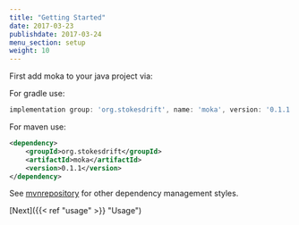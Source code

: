 ```yaml
---
title: "Getting Started"
date: 2017-03-23
publishdate: 2017-03-24
menu_section: setup
weight: 10
---
```


First add moka to your java project via:

For gradle use:
```groovy
implementation group: 'org.stokesdrift', name: 'moka', version: '0.1.1'
```

For maven use:
```xml
<dependency>
    <groupId>org.stokesdrift</groupId>
    <artifactId>moka</artifactId>
    <version>0.1.1</version>
</dependency>
```

See [mvnrepository](https://mvnrepository.com/artifact/org.stokesdrift/moka) for other dependency management styles.

[Next]({{< ref "usage" >}} "Usage")
